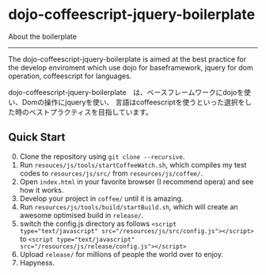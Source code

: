 dojo-coffeescript-jquery-boilerplate
====================================================

About the boilerplate

---------------------
The dojo-coffeescript-jquery-boilerplate is aimed at the best practice for the develop enviroment 
which use dojo for baseframework, jquery for dom operation, coffeescript for languages.

dojo-coffeescript-jquery-boilerplate　は、ベースフレームワークにdojoを使い、Domの操作にjqueryを使い、
言語はcoffeescriptを使うといった選択をした時のベストプラクティスを目指しています。

Quick Start
-----------

0. Clone the repository using `git clone --recursive`.
1. Run `resouces/js/tools/startCoffeeWatch.sh`, which compiles my test codes to `resources/js/src/` from `resources/js/coffee/`.
2. Open `index.html` in your favorite browser (I recommend opera) and see how it works. 
3. Develop your project in `coffee/` until it is amazing.
4. Run `resources/js/tools/build/startBuild.sh`, which will create an awesome optimised build in `release/`.
5. switch the config.js directory as follows 
	`<script type="text/javascript" src="/resources/js/src/config.js"></script>`
	to
	`<script type="text/javascript" src="/resources/js/release/config.js"></script>`
5. Upload `release/` for millions of people the world over to enjoy.
6. Hapyness.



